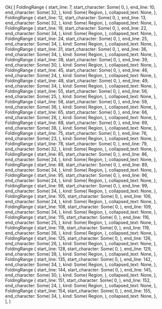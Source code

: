 Ok(
    [
        FoldingRange {
            start_line: 7,
            start_character: Some(
                0,
            ),
            end_line: 10,
            end_character: Some(
                32,
            ),
            kind: Some(
                Region,
            ),
            collapsed_text: None,
        },
        FoldingRange {
            start_line: 12,
            start_character: Some(
                0,
            ),
            end_line: 13,
            end_character: Some(
                32,
            ),
            kind: Some(
                Region,
            ),
            collapsed_text: None,
        },
        FoldingRange {
            start_line: 19,
            start_character: Some(
                0,
            ),
            end_line: 22,
            end_character: Some(
                34,
            ),
            kind: Some(
                Region,
            ),
            collapsed_text: None,
        },
        FoldingRange {
            start_line: 24,
            start_character: Some(
                0,
            ),
            end_line: 25,
            end_character: Some(
                34,
            ),
            kind: Some(
                Region,
            ),
            collapsed_text: None,
        },
        FoldingRange {
            start_line: 31,
            start_character: Some(
                0,
            ),
            end_line: 36,
            end_character: Some(
                34,
            ),
            kind: Some(
                Region,
            ),
            collapsed_text: None,
        },
        FoldingRange {
            start_line: 38,
            start_character: Some(
                0,
            ),
            end_line: 39,
            end_character: Some(
                30,
            ),
            kind: Some(
                Region,
            ),
            collapsed_text: None,
        },
        FoldingRange {
            start_line: 45,
            start_character: Some(
                0,
            ),
            end_line: 46,
            end_character: Some(
                24,
            ),
            kind: Some(
                Region,
            ),
            collapsed_text: None,
        },
        FoldingRange {
            start_line: 48,
            start_character: Some(
                0,
            ),
            end_line: 49,
            end_character: Some(
                34,
            ),
            kind: Some(
                Region,
            ),
            collapsed_text: None,
        },
        FoldingRange {
            start_line: 55,
            start_character: Some(
                0,
            ),
            end_line: 56,
            end_character: Some(
                25,
            ),
            kind: Some(
                Region,
            ),
            collapsed_text: None,
        },
        FoldingRange {
            start_line: 58,
            start_character: Some(
                0,
            ),
            end_line: 59,
            end_character: Some(
                36,
            ),
            kind: Some(
                Region,
            ),
            collapsed_text: None,
        },
        FoldingRange {
            start_line: 65,
            start_character: Some(
                0,
            ),
            end_line: 66,
            end_character: Some(
                26,
            ),
            kind: Some(
                Region,
            ),
            collapsed_text: None,
        },
        FoldingRange {
            start_line: 68,
            start_character: Some(
                0,
            ),
            end_line: 69,
            end_character: Some(
                38,
            ),
            kind: Some(
                Region,
            ),
            collapsed_text: None,
        },
        FoldingRange {
            start_line: 75,
            start_character: Some(
                0,
            ),
            end_line: 76,
            end_character: Some(
                23,
            ),
            kind: Some(
                Region,
            ),
            collapsed_text: None,
        },
        FoldingRange {
            start_line: 78,
            start_character: Some(
                0,
            ),
            end_line: 79,
            end_character: Some(
                32,
            ),
            kind: Some(
                Region,
            ),
            collapsed_text: None,
        },
        FoldingRange {
            start_line: 85,
            start_character: Some(
                0,
            ),
            end_line: 86,
            end_character: Some(
                24,
            ),
            kind: Some(
                Region,
            ),
            collapsed_text: None,
        },
        FoldingRange {
            start_line: 88,
            start_character: Some(
                0,
            ),
            end_line: 89,
            end_character: Some(
                34,
            ),
            kind: Some(
                Region,
            ),
            collapsed_text: None,
        },
        FoldingRange {
            start_line: 95,
            start_character: Some(
                0,
            ),
            end_line: 96,
            end_character: Some(
                24,
            ),
            kind: Some(
                Region,
            ),
            collapsed_text: None,
        },
        FoldingRange {
            start_line: 98,
            start_character: Some(
                0,
            ),
            end_line: 99,
            end_character: Some(
                34,
            ),
            kind: Some(
                Region,
            ),
            collapsed_text: None,
        },
        FoldingRange {
            start_line: 105,
            start_character: Some(
                0,
            ),
            end_line: 106,
            end_character: Some(
                24,
            ),
            kind: Some(
                Region,
            ),
            collapsed_text: None,
        },
        FoldingRange {
            start_line: 108,
            start_character: Some(
                0,
            ),
            end_line: 109,
            end_character: Some(
                34,
            ),
            kind: Some(
                Region,
            ),
            collapsed_text: None,
        },
        FoldingRange {
            start_line: 115,
            start_character: Some(
                0,
            ),
            end_line: 116,
            end_character: Some(
                25,
            ),
            kind: Some(
                Region,
            ),
            collapsed_text: None,
        },
        FoldingRange {
            start_line: 118,
            start_character: Some(
                0,
            ),
            end_line: 119,
            end_character: Some(
                36,
            ),
            kind: Some(
                Region,
            ),
            collapsed_text: None,
        },
        FoldingRange {
            start_line: 125,
            start_character: Some(
                0,
            ),
            end_line: 126,
            end_character: Some(
                26,
            ),
            kind: Some(
                Region,
            ),
            collapsed_text: None,
        },
        FoldingRange {
            start_line: 128,
            start_character: Some(
                0,
            ),
            end_line: 129,
            end_character: Some(
                38,
            ),
            kind: Some(
                Region,
            ),
            collapsed_text: None,
        },
        FoldingRange {
            start_line: 135,
            start_character: Some(
                0,
            ),
            end_line: 142,
            end_character: Some(
                34,
            ),
            kind: Some(
                Region,
            ),
            collapsed_text: None,
        },
        FoldingRange {
            start_line: 144,
            start_character: Some(
                0,
            ),
            end_line: 145,
            end_character: Some(
                30,
            ),
            kind: Some(
                Region,
            ),
            collapsed_text: None,
        },
        FoldingRange {
            start_line: 151,
            start_character: Some(
                0,
            ),
            end_line: 152,
            end_character: Some(
                24,
            ),
            kind: Some(
                Region,
            ),
            collapsed_text: None,
        },
        FoldingRange {
            start_line: 154,
            start_character: Some(
                0,
            ),
            end_line: 155,
            end_character: Some(
                34,
            ),
            kind: Some(
                Region,
            ),
            collapsed_text: None,
        },
    ],
)